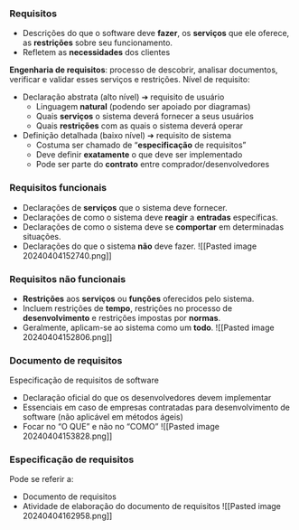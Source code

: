### Requisitos
- Descrições do que o software deve **fazer**, os **serviços** que ele oferece, as **restrições** sobre seu funcionamento.
-  Refletem as **necessidades** dos clientes 

**Engenharia de requisitos**: processo de descobrir, analisar documentos, verificar e validar esses serviços e restrições.
Nível de requisito:
- Declaração abstrata (alto nível) ➔ requisito de usuário
	- Linguagem **natural** (podendo ser apoiado por diagramas)
	- Quais **serviços** o sistema deverá fornecer a seus usuários
	- Quais **restrições** com as quais o sistema deverá operar
- Definição detalhada (baixo nível) ➔ requisito de sistema
	- Costuma ser chamado de “**especificação** de requisitos”
	- Deve definir **exatamente** o que deve ser implementado
	- Pode ser parte do **contrato** entre comprador/desenvolvedores

### Requisitos funcionais
- Declarações de **serviços** que o sistema deve fornecer.
- Declarações de como o sistema deve **reagir** a **entradas** específicas.
- Declarações de como o sistema deve se **comportar** em determinadas situações.
- Declarações do que o sistema **não** deve fazer.
![[Pasted image 20240404152740.png]]
### Requisitos não funcionais
- **Restrições** aos **serviços** ou **funções** oferecidos pelo sistema.
- Incluem restrições de **tempo**, restrições no processo de **desenvolvimento** e restrições impostas por **normas**.
- Geralmente, aplicam-se ao sistema como um **todo**.
![[Pasted image 20240404152806.png]]

### Documento de requisitos
Especificação de requisitos de software
- Declaração oficial do que os desenvolvedores devem implementar
- Essenciais em caso de empresas contratadas para desenvolvimento de software (não aplicável em métodos ágeis)
- Focar no “O QUE” e não no “COMO”
![[Pasted image 20240404153828.png]]

### Especificação de requisitos
Pode se referir a:
- Documento de requisitos
- Atividade de elaboração do documento de requisitos
![[Pasted image 20240404162958.png]]
